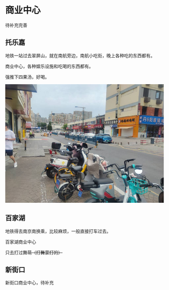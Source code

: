 # 商业中心

待补充完善

## 托乐嘉

地铁一站过去翠屏山，就在南航旁边，南航小吃街，晚上各种吃的东西都有。

商业中心，各种娱乐设施和吃喝的东西都有。

强推下四果汤，好喝。

![南航后街](image/商业中心/南航后街.jpg)

## 百家湖

地铁得去南京南换乘，比较麻烦，一般直接打车过去。

百家湖商业中心

只去打过舞萌~~（打舞蒙打的）~~

## 新街口

新街口商业中心，待补充